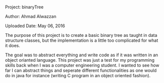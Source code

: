 Project: binaryTree

Author: Ahmad Alwazzan

Uploaded Date: May 06, 2016

The purpose of this project is to create a basic binary tree as taught in data structure classes, but the implementation is a little too complicated for what it does.

The goal was to abstract everything and write code as if it was written in an object orianted language. This project was just a test for my programming skills back when I was a computer engineering student. I wanted to see how far I can abstract things and seperate different functionalities as one would do in java for instance (writing C program in an object oriented fashion).

